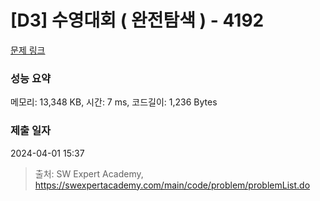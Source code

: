 # [D3] 수영대회 ( 완전탐색 ) - 4192 

[문제 링크](https://swexpertacademy.com/main/code/problem/problemDetail.do?contestProbId=AWKaCc-KABgDFAT2) 

### 성능 요약

메모리: 13,348 KB, 시간: 7 ms, 코드길이: 1,236 Bytes

### 제출 일자

2024-04-01 15:37



> 출처: SW Expert Academy, https://swexpertacademy.com/main/code/problem/problemList.do